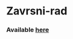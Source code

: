# Zavrsni-rad
### Available [here](https://www.mediafire.com/file/gomqsssligiwrzj/Touge_Attack.7z/file)
